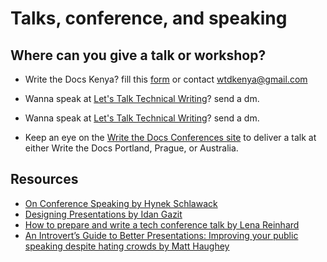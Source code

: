 
# Talks, conference, and speaking

## Where can you give a talk or workshop?

- Write the Docs Kenya? fill this [form](https://docs.google.com/spreadsheets/d/1Hzygi9izMrQyL_EYWV5puf2hCK65cClsd3pacrFq61A/edit#gid=0) or contact wtdkenya@gmail.com

- Wanna speak at [Let's Talk Technical Writing](https://twitter.com/writefortech)? send a dm.

- Wanna speak at [Let's Talk Technical Writing](https://twitter.com/NgDocs)? send a dm.

- Keep an eye on the [Write the Docs Conferences site](https://www.writethedocs.org/conf/) to deliver a talk at either Write the Docs Portland, Prague, or Australia.


## Resources

- [On Conference Speaking by Hynek Schlawack](https://hynek.me/articles/speaking/)
- [Designing Presentations by Idan Gazit](https://gazit.me/writing/designing-presentations/)
- [How to prepare and write a tech conference talk by Lena Reinhard](https://wunder.schoenaberselten.com/2016/02/16/how-to-prepare-and-write-a-tech-conference-talk/)
- [An Introvert’s Guide to Better Presentations: Improving your public speaking despite hating crowds by Matt Haughey](https://medium.com/@mathowie/an-introverts-guide-to-better-presentations-be7e772b2cb5)
